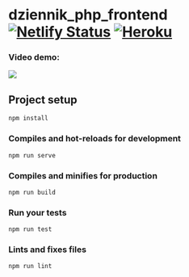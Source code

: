 # dziennik_php_frontend [![Netlify Status](https://api.netlify.com/api/v1/badges/0e6d27e2-99e4-4e2b-8d1c-0a78ec2c25b6/deploy-status)](https://app.netlify.com/sites/dziennik/deploys) [![Heroku](https://heroku-badge.herokuapp.com/?app=dziennik-php)](https://dziennik-php.herokuapp.com)

### Video demo:

[![](https://i.imgur.com/oHurykc.png)](https://streamable.com/diqab)

## Project setup

```
npm install
```

### Compiles and hot-reloads for development

```
npm run serve
```

### Compiles and minifies for production

```
npm run build
```

### Run your tests

```
npm run test
```

### Lints and fixes files

```
npm run lint
```

